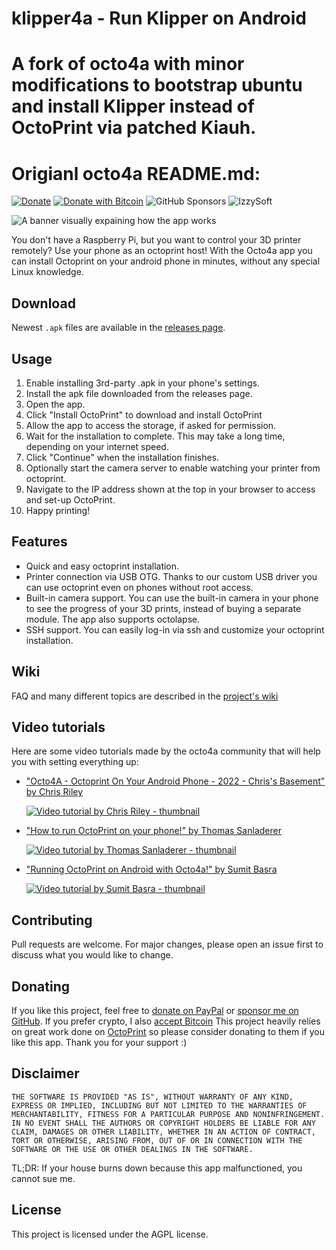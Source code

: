 # klipper4a - Run Klipper on Android

# A fork of octo4a with minor modifications to bootstrap ubuntu and install Klipper instead of OctoPrint via patched Kiauh.

# Origianl octo4a README.md:

[![Donate](https://img.shields.io/badge/Donate-PayPal-green.svg)](https://paypal.me/feelfreelinux)
[![Donate with Bitcoin](https://en.cryptobadges.io/badge/small/bc1q5z2q3fqftydt9cd6qhma92vvhjucz9w9qkvxch)](https://en.cryptobadges.io/donate/bc1q5z2q3fqftydt9cd6qhma92vvhjucz9w9qkvxch)
![GitHub Sponsors](https://img.shields.io/github/sponsors/feelfreelinux)
![IzzySoft](https://img.shields.io/endpoint?url=https://apt.izzysoft.de/fdroid/api/v1/shield/com.octo4a)

![A banner visually expaining how the app works](.github/readme-banner.png)

You don't have a Raspberry Pi, but you want to control your 3D printer remotely? Use your phone as an octoprint host! With the Octo4a app you can install Octoprint on your android phone in minutes, without any special Linux knowledge.

## Download

Newest `.apk` files are available in the [releases page](https://github.com/feelfreelinux/octo4a/releases).

## Usage

1. Enable installing 3rd-party .apk in your phone's settings.
2. Install the apk file downloaded from the releases page.
3. Open the app.
4. Click "Install OctoPrint" to download and install OctoPrint
5. Allow the app to access the storage, if asked for permission.
6. Wait for the installation to complete. This may take a long time, depending on your internet speed.
7. Click "Continue" when the installation finishes.
8. Optionally start the camera server to enable watching your printer from octoprint. 
9. Navigate to the IP address shown at the top in your browser to access and set-up OctoPrint.
10. Happy printing!

## Features

- Quick and easy octoprint installation.
- Printer connection via USB OTG. Thanks to our custom USB driver you can use octoprint even on phones without root access.
- Built-in camera support. You can use the built-in camera in your phone to see the progress of your 3D prints, instead of buying a separate module. The app also supports  octolapse.
- SSH support. You can easily log-in via ssh and customize your octoprint installation. 

## Wiki

FAQ and many different topics are described in the [project's wiki](https://github.com/feelfreelinux/octo4a/wiki)

## Video tutorials

Here are some video tutorials made by the octo4a community that will help you with setting everything up:

- ["Octo4A - Octoprint On Your Android Phone - 2022 - Chris's Basement"  by Chris Riley](https://www.youtube.com/watch?v=2Psbwc-NFTU)

  [![Video tutorial by Chris Riley - thumbnail](https://img.youtube.com/vi/2Psbwc-NFTU/0.jpg)](https://www.youtube.com/watch?v=2Psbwc-NFTU)
- ["How to run OctoPrint on your phone!"  by Thomas Sanladerer](https://www.youtube.com/watch?v=74xdib_-X38)

  [![Video tutorial by Thomas Sanladerer - thumbnail](https://img.youtube.com/vi/74xdib_-X38/0.jpg)](https://www.youtube.com/watch?v=74xdib_-X38)
- ["Running OctoPrint on Android with Octo4a!"  by Sumit Basra](https://www.youtube.com/watch?v=X56itQuqXY4)

  [![Video tutorial by Sumit Basra - thumbnail](https://img.youtube.com/vi/X56itQuqXY4/0.jpg)](https://www.youtube.com/watch?v=X56itQuqXY4)


## Contributing

Pull requests are welcome. For major changes, please open an issue first to discuss what you would like to change.

## Donating

If you like this project, feel free to [donate on PayPal](https://paypal.me/feelfreelinux) or [sponsor me on GitHub](https://github.com/sponsors/feelfreelinux). If you prefer crypto, I also [accept Bitcoin](https://en.cryptobadges.io/donate/bc1q5z2q3fqftydt9cd6qhma92vvhjucz9w9qkvxch) This project heavily relies on great work done on [OctoPrint](https://www.patreon.com/foosel) so please consider donating to them if you like this app. Thank you for your support :)

## Disclaimer

```
THE SOFTWARE IS PROVIDED "AS IS", WITHOUT WARRANTY OF ANY KIND, EXPRESS OR IMPLIED, INCLUDING BUT NOT LIMITED TO THE WARRANTIES OF MERCHANTABILITY, FITNESS FOR A PARTICULAR PURPOSE AND NONINFRINGEMENT. IN NO EVENT SHALL THE AUTHORS OR COPYRIGHT HOLDERS BE LIABLE FOR ANY CLAIM, DAMAGES OR OTHER LIABILITY, WHETHER IN AN ACTION OF CONTRACT, TORT OR OTHERWISE, ARISING FROM, OUT OF OR IN CONNECTION WITH THE SOFTWARE OR THE USE OR OTHER DEALINGS IN THE SOFTWARE.
```

TL;DR: If your house burns down because this app malfunctioned, you cannot sue me.


## License

This project is licensed under the AGPL license.
